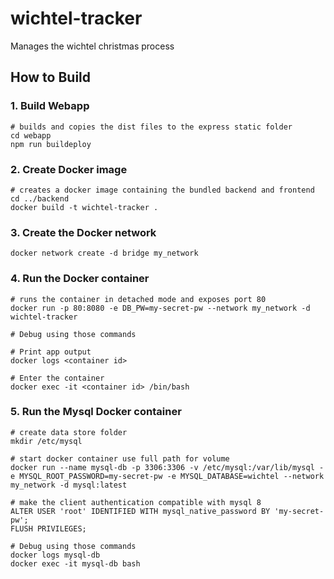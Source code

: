 # wichtel-tracker
Manages the wichtel christmas process

## How to Build

### 1. Build Webapp
```
# builds and copies the dist files to the express static folder
cd webapp
npm run buildeploy
```

### 2. Create Docker image
```
# creates a docker image containing the bundled backend and frontend
cd ../backend
docker build -t wichtel-tracker .
```

### 3. Create the Docker network
```
docker network create -d bridge my_network
```

### 4. Run the Docker container
```
# runs the container in detached mode and exposes port 80
docker run -p 80:8080 -e DB_PW=my-secret-pw --network my_network -d wichtel-tracker

# Debug using those commands

# Print app output
docker logs <container id>

# Enter the container
docker exec -it <container id> /bin/bash
```

### 5. Run the Mysql Docker container
```
# create data store folder
mkdir /etc/mysql
 
# start docker container use full path for volume
docker run --name mysql-db -p 3306:3306 -v /etc/mysql:/var/lib/mysql -e MYSQL_ROOT_PASSWORD=my-secret-pw -e MYSQL_DATABASE=wichtel --network my_network -d mysql:latest

# make the client authentication compatible with mysql 8
ALTER USER 'root' IDENTIFIED WITH mysql_native_password BY 'my-secret-pw';
FLUSH PRIVILEGES; 

# Debug using those commands
docker logs mysql-db
docker exec -it mysql-db bash

```
